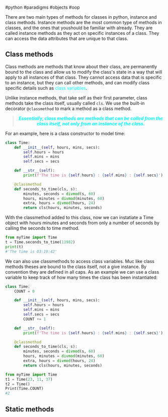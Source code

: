 #python #paradigms #objects #oop 

There are two main types of methods for classes in python, instance and class methods. Instance methods are the most common type of methods in classes, and the ones that youshould be familiar with already. They are called instance methods as they act on specific instances of a class. They can access the data attributes that are unique to that class.

## Class methods
Class methods are methods that know about their class, are permanently bound to the class and allow us to modify the class's state in a way that will apply to all instances of that class. They cannot access data that is specific to an instance, but they can call other methods, and can modify class specific details such as <span style="color: cyan;">class variables</span>.

Unlike instance methods, that take self as their first parameter, class methods take the class itself, usually called `cls`. We use the built-in decorator `@classmethod` to mark a method as a class method.

<blockquote style="color: cyan; text-align: center; font-weight: bold; font-style: italic;">Essentially, class methods are methods that can be called from the class itself, not only from an instance of the class.</blockquote>

For an example, here is a class constructor to model time:
```python
class Time:
	def __init__(self, hours, mins, secs):
		self.hours = hours
		self.mins = mins
		self.secs = secs

	def __str__(self):
		print(f'The time is {self.hours} : {self.mins} : {self.secs}')

	@classmethod
	def seconds_to_time(cls, s):
		minutes, seconds = divmod(s, 60)
		hours, minutes = divmod(minutes, 60)
		extra, hours = divmod(hours, 24)
		return cls(hours, minutes, seconds)
```
With the classmethod added to this class, now we can instatiate a Time object with hours minutes and seconds from only a number of seconds by calling the seconds to time method.
```python
from myTime import Time
t = Time.seconds_to_time(11982)
print(t)
#'The time is 03:19:42'
```

We can also use classmethods to access class variables. Muc like class methods theses are bound to the class itself, not a give instance. By convention they are defined in all caps. As an example we can use a class variable to keep track of how many times the class has been instantiated:
```python
class Time:
	COUNT = 0

	def __init__(self, hours, mins, secs):
		self.hours = hours
		self.mins = mins
		self.secs = secs
		COUNT += 1

	def __str__(self):
		print(f'The time is {self.hours} : {self.mins} : {self.secs}')

	@classmethod
	def seconds_to_time(cls, s):
		minutes, seconds = divmod(s, 60)
		hours, minutes = divmod(minutes, 60)
		extra, hours = divmod(hours, 24)
		return cls(hours, minutes, seconds)

from myTime import Time
t1 = Time(23, 11, 37)
t2 = Time()
Print(Time.COUNT)
#2
```

## Static methods